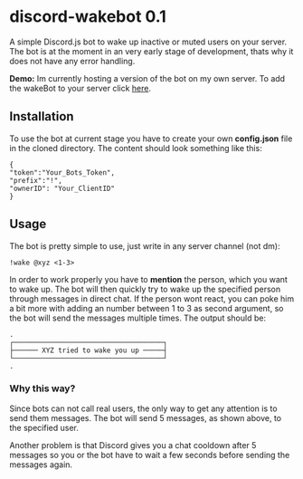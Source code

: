 # discord-wakebot 0.1
A simple Discord.js bot to wake up inactive or muted users on your server. The bot is at the moment in an very early stage of development, thats why it does not have any error handling.

**Demo:** Im currently hosting a version of the bot on my own server. To add the wakeBot to your server click [here](https://discordapp.com/oauth2/authorize?client_id=362303227871625219&scope=bot&permissions=1117184).

## Installation
To use the bot at current stage you have to create your own **config.json** file in the cloned directory. The content should look something like this:

    {
    "token":"Your_Bots_Token",
    "prefix":"!",
    "ownerID": "Your_ClientID"
    }

## Usage
The bot is pretty simple to use, just write in any server channel (not dm):

    !wake @xyz <1-3>

In order to work properly you have to **mention** the person, which you want to wake up. The bot will then quickly try to wake up the specified person through messages in direct chat. If the person wont react, you can poke him a bit more with adding an number between 1 to 3 as second argument, so the bot will send the messages multiple times. The output should be:

    .
    ┌─────────────────────────────────────┐
    ├────── XYZ tried to wake you up ─────┤
    └─────────────────────────────────────┘
    .

### Why this way?
Since bots can not call real users, the only way to get any attention is to send them messages. The bot will send 5 messages, as shown above, to the specified user.

Another problem is that Discord gives you a chat cooldown after 5 messages so you or the bot have to wait a few seconds before sending the messages again.
